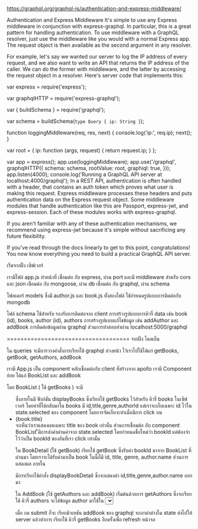 https://graphql.org/graphql-js/authentication-and-express-middleware/

Authentication and Express Middleware
It's simple to use any Express middleware in conjunction with express-graphql. In particular, this is a great pattern for 
handling authentication.
To use middleware with a GraphQL resolver, just use the middleware like you would with a normal Express app. The request 
object is then available as the second argument in any resolver.

For example, let's say we wanted our server to log the IP address of every request, and we also want to write an API that 
returns the IP address of the caller. We can do the former with middleware, and the latter by accessing the request object in 
a resolver. Here's server code that implements this:

var express = require('express');

var graphqlHTTP = require('express-graphql');

var { buildSchema } = require('graphql');

var schema = buildSchema(`
  type Query {
    ip: String
  }
`);

function loggingMiddleware(req, res, next) {
  console.log('ip:', req.ip);
  next();
}

var root = {
  ip: function (args, request) {
    return request.ip;
  }
};

var app = express();
app.use(loggingMiddleware);
app.use('/graphql', graphqlHTTP({
  schema: schema,
  rootValue: root,
  graphiql: true,
}));
app.listen(4000);
console.log('Running a GraphQL API server at localhost:4000/graphql');
In a REST API, authentication is often handled with a header, that contains an auth token which proves what user is making this request. Express middleware processes these headers and puts authentication data on the Express request object. Some middleware modules that handle authentication like this are Passport, express-jwt, and express-session. Each of these modules works with express-graphql.

If you aren't familiar with any of these authentication mechanisms, we recommend using express-jwt because it's simple without sacrificing any future flexibility.

If you've read through the docs linearly to get to this point, congratulations! You now know everything you need to build a practical GraphQL API server.




เริ่มจากฝั่ง เซิฟเวอร์

เรามีไฟล์ app.js ทำหน้าที่ 
เชื่อมต่อ กับ express, ผ่าน port และมี middleware สำหรับ cors และ json
เชือมต่อ กับ mongoose, ผ่าน db
เชื่อมต่อ กับ graphql, ผ่าน schema 

โฟลเดอร์ models ซึ่งมี author.js และ book.js
ทั้งสองไฟล์ ใช้กำหนดรูปแบบการติดต่อกับ mongodb

ไฟล์ schema ใช้สำหรับ รองรับการติดต่อจาก client
การสร้างรูปแบบการคิวรี่ data เช่น book (id), books, author (id), authors
การสร้างรูปแบบแก้ไขข้อมูล เช่น addAuthor และ addBook
การติดต่อข้อมูลผ่าน graphql ส่วนการทำสอบทำผ่าน localhost:5000/graphql

====================================
จากฝั่ง ไคลเอ็น

ใน queries
จะมีการวางคำสั่งการเรียกใช้ graphql ล่วงหน้า ไว้เราไปใช้ได้แก่ 
getBooks, getBook, getAuthors, addBook

เรามี App.js เป็น component หลักเชื่อมต่อกับ client ที่สร้างจาก apollo 
เรามี Component ย่อย ได้แก่ BookList และ addBook

โดย BookList ( ใช้ getBooks )
จะมี <ul> ซึ่งภายในมี ฟังก์ชัน displayBooks 
ซึ่งเรียกใช้ getBooks ไว้สำหรับ คิวรี่ books ในเซิฟเวอร์ 
โดยค่าที่ได้กลับมาใน books มี id,title,genre,authorId
แต่เราจะเก็บเฉพาะ id ไว้ใน state.selected ของ component 
โดยการจัดเก็บจะทำเมื่อมีการ click บน <li>{book.title}</li>
จะเห็นว่าเราแสดงผลเฉพาะ title ของ book เท่านั้น
ส่วนการเชื่อมต่อ กับ component BookList 
็มีการส่งค่าผ่านค่าจาก state.selected โดยกำหนดชื่อใหม่ว่า bookId
แต่ต้องจำไว้ว่าเป็น bookId ของอันที่เรา click เท่านั้น

ใน BookDetail (ใช้ getBook)
เรียกใช้ getBook ซึ่งรับค่า bookId มาจาก BookList ที่ผ่านมา 
โดยเราจะได้รับค่ามาเป็น book ในนี้ก็มี id, title, genre, author.name
ส่วนการแสดงผล ภายใน <div> มีการเรียกใช้คำสั่ง displayBookDetail
ซึ่งจะแสดงค่า id,title,genre,author.name ออกมา 

ใน AddBook (ใช้ getAuthors และ addBook)
เริ่มต้นด้วยการ getAuthors ซึ่งจะเรียกใช้ คิวรี่ authors 
จะได้ข้อมูล author มาใช้ใน <select>
โดยค่า value จะเป็น author.id ส่วนแสดงผลเป็น author.name
โดยเมื่อทำการ change ส่งค่า author.id ไปเก็บใน state เป็นอันแรก
ส่วนค่า อื่นๆ ใน <input> ก็จะเก็ยค่า title, genre ใน state เมื่อ change
ส่วนใน <form> เมื่อ กด submit ก็จะ เรียกมิวเทชัน addBook ของ graphql
จะเอาค่าต่างใน state ส่งไปให้ server แล้วทำการ เรียกใช้ คิวรี่ getBooks 
อีกครั้งเพื่อ refresh หน้าจอ
